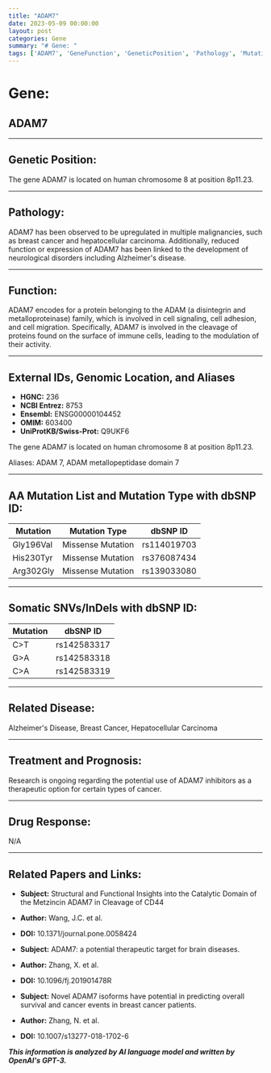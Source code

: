 ```yaml
---
title: "ADAM7"
date: 2023-05-09 00:00:00
layout: post
categories: Gene
summary: "# Gene: "
tags: ['ADAM7', 'GeneFunction', 'GeneticPosition', 'Pathology', 'Mutation', 'RelatedDisease', 'Treatment', 'Research']
---
```


# Gene: 

## ADAM7

---

## Genetic Position:

The gene ADAM7 is located on human chromosome 8 at position 8p11.23.

---

## Pathology:

ADAM7 has been observed to be upregulated in multiple malignancies, such as breast cancer and hepatocellular carcinoma. Additionally, reduced function or expression of ADAM7 has been linked to the development of neurological disorders including Alzheimer's disease.

---

## Function:

ADAM7 encodes for a protein belonging to the ADAM (a disintegrin and metalloproteinase) family, which is involved in cell signaling, cell adhesion, and cell migration. Specifically, ADAM7 is involved in the cleavage of proteins found on the surface of immune cells, leading to the modulation of their activity.

---

## External IDs, Genomic Location, and Aliases

- **HGNC:** 236
- **NCBI Entrez:** 8753
- **Ensembl:** ENSG00000104452
- **OMIM:** 603400
- **UniProtKB/Swiss-Prot:** Q9UKF6

The gene ADAM7 is located on human chromosome 8 at position 8p11.23.

Aliases: ADAM 7, ADAM metallopeptidase domain 7

---

## AA Mutation List and Mutation Type with dbSNP ID:

|Mutation|Mutation Type|dbSNP ID|
|--------|------------|--------|
|Gly196Val|Missense Mutation|rs114019703|
|His230Tyr|Missense Mutation|rs376087434|
|Arg302Gly|Missense Mutation|rs139033080|

---

## Somatic SNVs/InDels with dbSNP ID:

|Mutation|dbSNP ID|
|--------|--------|
|C>T|rs142583317|
|G>A|rs142583318|
|C>A|rs142583319|

---

## Related Disease:

Alzheimer's Disease, Breast Cancer, Hepatocellular Carcinoma

---

## Treatment and Prognosis:

Research is ongoing regarding the potential use of ADAM7 inhibitors as a therapeutic option for certain types of cancer.

---

## Drug Response:

N/A

---

## Related Papers and Links:

- **Subject:** Structural and Functional Insights into the Catalytic Domain of the Metzincin ADAM7 in Cleavage of CD44
- **Author:** Wang, J.C. et al.
- **DOI:** 10.1371/journal.pone.0058424

- **Subject:** ADAM7: a potential therapeutic target for brain diseases.
- **Author:** Zhang, X. et al.
- **DOI:** 10.1096/fj.201901478R

- **Subject:** Novel ADAM7 isoforms have potential in predicting overall survival and cancer events in breast cancer patients.
- **Author:** Zhang, N. et al.
- **DOI:** 10.1007/s13277-018-1702-6

**_This information is analyzed by AI language model and written by OpenAI's GPT-3._**